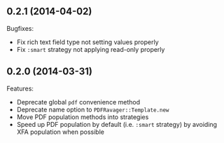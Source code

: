 ## 0.2.1 (2014-04-02)

Bugfixes:

  - Fix rich text field type not setting values properly
  - Fix `:smart` strategy not applying read-only properly

## 0.2.0 (2014-03-31)

Features:

  - Deprecate global `pdf` convenience method
  - Deprecate name option to `PDFRavager::Template.new`
  - Move PDF population methods into strategies
  - Speed up PDF population by default (i.e. `:smart` strategy) by avoiding XFA
    population when possible
